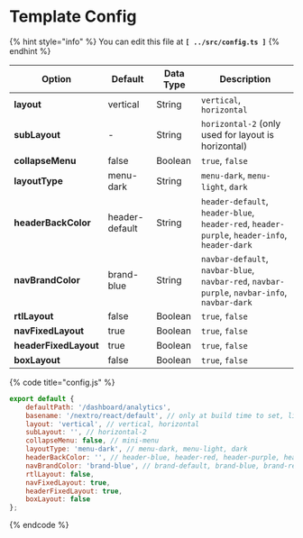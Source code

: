# Template Config

{% hint style="info" %}
You can edit this file at **`[ ../src/config.ts ]`**
{% endhint %}

| **Option**            | **Default**    | **Data Type** | **Description**                                                                               |
| --------------------- | -------------- | ------------- | --------------------------------------------------------------------------------------------- |
| **layout**            | vertical       | String        |  `vertical`, `horizontal`                                                                     |
| **subLayout**         | -              | String        | `horizontal-2` (only used for layout is horizontal)                                           |
| **collapseMenu**      | false          | Boolean       | `true`, `false`                                                                               |
| **layoutType**        | menu-dark      | String        |  `menu-dark`, `menu-light`, `dark`                                                            |
| **headerBackColor**   | header-default | String        | `header-default`, `header-blue`, `header-red`, `header-purple`, `header-info`, `header-dark`  |
| **navBrandColor**     | brand-blue     | String        |  `navbar-default`, `navbar-blue`, `navbar-red`, `navbar-purple`, `navbar-info`, `navbar-dark` |
| **rtlLayout**         | false          | Boolean       | `true`, `false`                                                                               |
| **navFixedLayout**    | true           | Boolean       | `true`, `false`                                                                               |
| **headerFixedLayout** | true           | Boolean       | `true`, `false`                                                                               |
| **boxLayout**         | false          | Boolean       | `true`, `false`                                                                               |



{% code title="config.js" %}
```javascript
export default {
    defaultPath: '/dashboard/analytics',
    basename: '/nextro/react/default', // only at build time to set, like //next/react/
    layout: 'vertical', // vertical, horizontal
    subLayout: '', // horizontal-2
    collapseMenu: false, // mini-menu
    layoutType: 'menu-dark', // menu-dark, menu-light, dark
    headerBackColor: '', // header-blue, header-red, header-purple, header-info, header-dark
    navBrandColor: 'brand-blue', // brand-default, brand-blue, brand-red, brand-purple, brand-info, brand-dark
    rtlLayout: false,
    navFixedLayout: true,
    headerFixedLayout: true,
    boxLayout: false
};

```
{% endcode %}

